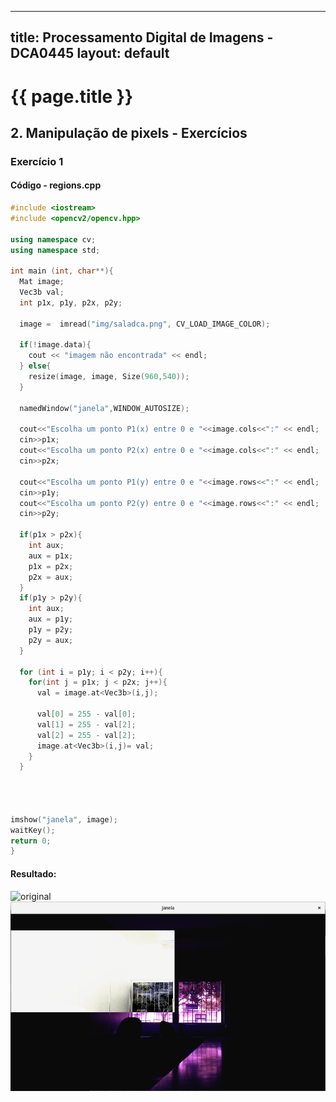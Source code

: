 
---
title: Processamento Digital de Imagens - DCA0445
layout: default
---

# {{ page.title }}

<!--
You can use HTML elements in Markdown, such as the comment element, and they won't be affected by a markdown parser. However, if you create an HTML element in your markdown file, you cannot use markdown syntax within that element's contents.
-->

## 2. Manipulação de pixels - Exercícios
### Exercício 1  

#### Código - regions.cpp
```cpp
#include <iostream>
#include <opencv2/opencv.hpp>

using namespace cv;
using namespace std;

int main (int, char**){
  Mat image;
  Vec3b val;
  int p1x, p1y, p2x, p2y;

  image =  imread("img/saladca.png", CV_LOAD_IMAGE_COLOR);

  if(!image.data){
    cout << "imagem não encontrada" << endl;
  } else{
    resize(image, image, Size(960,540));
  }

  namedWindow("janela",WINDOW_AUTOSIZE);

  cout<<"Escolha um ponto P1(x) entre 0 e "<<image.cols<<":" << endl;
  cin>>p1x;
  cout<<"Escolha um ponto P2(x) entre 0 e "<<image.cols<<":" << endl;
  cin>>p2x;

  cout<<"Escolha um ponto P1(y) entre 0 e "<<image.rows<<":" << endl;
  cin>>p1y;
  cout<<"Escolha um ponto P2(y) entre 0 e "<<image.rows<<":" << endl;
  cin>>p2y;

  if(p1x > p2x){
    int aux;
    aux = p1x;
    p1x = p2x;
    p2x = aux;
  }
  if(p1y > p2y){
    int aux;
    aux = p1y;
    p1y = p2y;
    p2y = aux;
  }

  for (int i = p1y; i < p2y; i++){
    for(int j = p1x; j < p2x; j++){
      val = image.at<Vec3b>(i,j);

      val[0] = 255 - val[0];
      val[1] = 255 - val[2];
      val[2] = 255 - val[2];
      image.at<Vec3b>(i,j)= val;
    }
  }




imshow("janela", image);
waitKey();
return 0;
}
```

#### Resultado:
![original][saladca]
![alterada][saladca-mod]

[saladca]: https://github.com/mtctr/mtctr.github.io/blob/master/assets/img/saladca.png "Original"
[saladca-mod]: https://github.com/mtctr/mtctr.github.io/blob/master/assets/img/pdi-regions1.png "Alterada"
